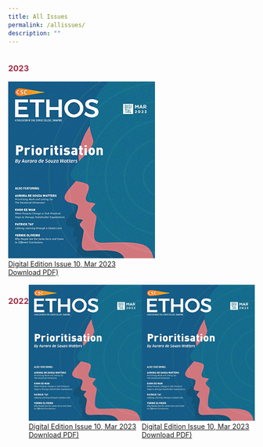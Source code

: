 ```yaml
---
title: All Issues
permalink: /allissues/
description: ""
---
```

<style>
	
.grid-container1 h3
{
	color: #9f2943;
}
	
.grid-container2 h3
{
	color: #9f2943;
}	
	
.grid-container1 {
  display: grid;
  grid-template-columns: auto;
	width:300px;
}

.grid-container2 {
  display: grid;
  grid-template-columns: auto auto auto;

}

	

	

</style>

<div class="grid-container1">
<h3>2023</h3>
	
<div class="grid-item1">	
<img src="/images/Ethos_Thumbnails_Cover/ethosdigital10.jpg">
<a href="#">Digital Edition Issue 10, Mar 2023</a><br>
<a href="#">Download PDF)</a>
</div>	
	
</div>

<br>

<div class="grid-container2">
<h3>2022</h3>
	
<div class="grid-item1">	
<img src="/images/Ethos_Thumbnails_Cover/ethosdigital10.jpg">
<a href="#">Digital Edition Issue 10, Mar 2023</a><br>
<a href="#">Download PDF)</a>
</div>	

<div class="grid-item1">	
<img src="/images/Ethos_Thumbnails_Cover/ethosdigital10.jpg">
<a href="#">Digital Edition Issue 10, Mar 2023</a><br>
<a href="#">Download PDF)</a>
</div>	
	
</div>

